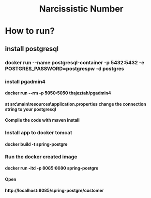 <h1 align="center">Narcissistic Number</h1>

# How to run?

## install postgresql<br />

### docker run --name postgresql-container -p 5432:5432 -e POSTGRES_PASSWORD=postgrespw -d postgres<br />

### install pgadmin4<br />

#### docker run --rm -p 5050:5050 thajeztah/pgadmin4 <br />

#### at src\main\resources\application.properties change the connection string to your postgresql<br />

#### Compile the code with maven install<br />

### Install app to docker tomcat<br />

#### docker build -t spring-postgre<br />

### Run the docker created image <br />

#### docker run -itd -p 8085:8080 spring-postgre<br />

#### Open<br />

#### http://localhost:8085/spring-postgre/customer<br />